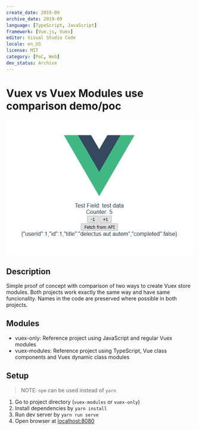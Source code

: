 ```yaml
---
create_date: 2019-09
archive_date: 2019-09
language: [TypeScript, JavaScript]
framework: [Vue.js, Vuex]
editor: Visual Studio Code
locale: en_US
license: MIT
category: [PoC, Web]
dev_status: Archive
---
```


# Vuex vs Vuex Modules use comparison demo/poc

![Screenshot](docs/screenshot.png)

## Description

Simple proof of concept with comparison of two ways to create Vuex store modules.
Both projects work exactly the same way and have same funcionality.
Names in the code are preserved where possible in both projects.

## Modules

- vuex-only: Reference project using JavaScript and regular Vuex modules
- vuex-modules: Reference project using TypeScript, Vue class components and Vuex dynamic class modules

## Setup

> NOTE: `npm` can be used instead of `yarn`

1. Go to project directory (`vuex-modules` or `vuex-only`)
2. Install dependencies by `yarn install`
3. Run dev server by `yarn run serve`
4. Open browser at [localhost:8080](http://localhost:8080)